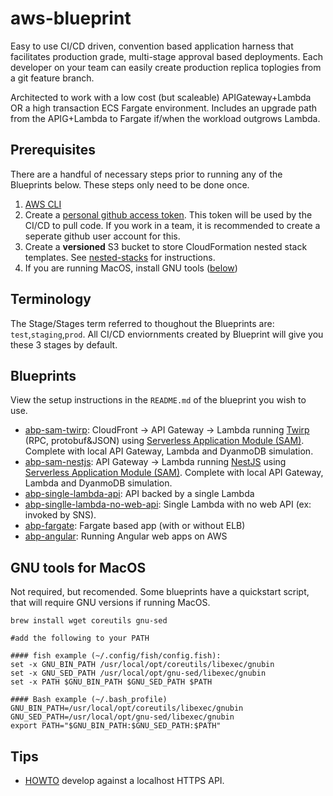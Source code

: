 # aws-blueprint

Easy to use CI/CD driven, convention based application harness that facilitates production grade, multi-stage approval based deployments. Each developer on your team can easily create production replica toplogies from a git feature branch.

Architected to work with a low cost (but scaleable) APIGateway+Lambda OR a high transaction ECS Fargate environment. Includes an upgrade path from the APIG+Lambda to Fargate if/when the workload outgrows Lambda.

## Prerequisites

There are a handful of necessary steps prior to running any of the Blueprints below. These steps only need to be done once.

1.  [AWS CLI](https://docs.aws.amazon.com/cli/latest/userguide/cli-chap-install.html)
1.  Create a [personal github access token](https://github.com/settings/tokens). This token will be used by the CI/CD to pull code.  If you work in a team, it is recommended to create a seperate github user account for this.
1.  Create a **versioned** S3 bucket to store CloudFormation nested stack templates. See [nested-stacks](./nested-stacks) for instructions.
1.  If you are running MacOS, install GNU tools ([below](https://github.com/rynop/aws-blueprint#gnu-tools-for-macos))

## Terminology

The Stage/Stages term referred to thoughout the Blueprints are: `test`,`staging`,`prod`. All CI/CD enviornments created by Blueprint will give you these 3 stages by default.

## Blueprints

View the setup instructions in the `README.md` of the blueprint you wish to use.

- [abp-sam-twirp](https://github.com/rynop/abp-sam-twirp): CloudFront -> API Gateway -> Lambda running [Twirp](https://github.com/twitchtv/twirp) (RPC, protobuf&JSON) using [Serverless Application Module (SAM)](https://github.com/awslabs/serverless-application-model). Complete with local API Gateway, Lambda and DyanmoDB simulation.
- [abp-sam-nestjs](https://github.com/rynop/abp-sam-nestjs): API Gateway -> Lambda running [NestJS](https://nestjs.com/) using  [Serverless Application Module (SAM)](https://github.com/awslabs/serverless-application-model). Complete with local API Gateway, Lambda and DyanmoDB simulation.
- [abp-single-lambda-api](https://github.com/rynop/abp-single-lambda-api): API backed by a single Lambda
- [abp-singlle-lambda-no-web-api](https://github.com/rynop/abp-single-lambda-api#lambda-with-no-web-api): Single Lambda with no web API (ex: invoked by SNS).
- [abp-fargate](https://github.com/rynop/abp-fargate): Fargate based app (with or without ELB)
- [abp-angular](https://github.com/rynop/abp-angular): Running Angular web apps on AWS

## GNU tools for MacOS

Not required, but recomended. Some blueprints have a quickstart script, that will require GNU versions if running MacOS.

```
brew install wget coreutils gnu-sed

#add the following to your PATH

#### fish example (~/.config/fish/config.fish):
set -x GNU_BIN_PATH /usr/local/opt/coreutils/libexec/gnubin
set -x GNU_SED_PATH /usr/local/opt/gnu-sed/libexec/gnubin
set -x PATH $GNU_BIN_PATH $GNU_SED_PATH $PATH

#### Bash example (~/.bash_profile)
GNU_BIN_PATH=/usr/local/opt/coreutils/libexec/gnubin
GNU_SED_PATH=/usr/local/opt/gnu-sed/libexec/gnubin
export PATH="$GNU_BIN_PATH:$GNU_SED_PATH:$PATH"
```

## Tips

- [HOWTO](https://rynop.com/2019/05/09/howto-mobile-development-against-a-localhost-https-api/) develop against a localhost HTTPS API.
